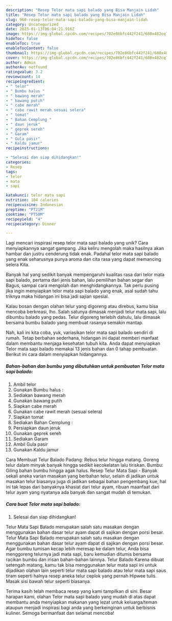 ```yaml
---
description: "Resep Telor mata sapi balado yang Bisa Manjain Lidah"
title: "Resep Telor mata sapi balado yang Bisa Manjain Lidah"
slug: 960-resep-telor-mata-sapi-balado-yang-bisa-manjain-lidah
category: Uncategorized
date: 2023-01-13T06:04:21.916Z
image: https://img-global.cpcdn.com/recipes/702e86bfc442f241/680x482cq70/telor-mata-sapi-balado-foto-resep-utama.jpg
hideToc: false
enableToc: true
enableTocContent: false
thumbnail: https://img-global.cpcdn.com/recipes/702e86bfc442f241/680x482cq70/telor-mata-sapi-balado-foto-resep-utama.jpg
cover: https://img-global.cpcdn.com/recipes/702e86bfc442f241/680x482cq70/telor-mata-sapi-balado-foto-resep-utama.jpg
author: Admin
authorAv: notfound
ratingvalue: 3.2
reviewcount: 14
recipeingredient:
- " telor"
- " Bumbu halus "
- " bawang merah"
- " bawang putih"
- " cabe merah"
- " cabe rawit merah sesuai selera"
- " tomat"
- " Bahan Cemplung "
- " daun jeruk"
- " geprek sereh"
- " Garam"
- " Gula pasir"
- " Kaldu jamur"
recipeinstructions:

- "Selesai dan siap dihidangkan!"
categories:
- Resep
tags:
- telor
- mata
- sapi

katakunci: telor mata sapi 
nutrition: 104 calories
recipecuisine: Indonesian
preptime: "PT21M"
cooktime: "PT50M"
recipeyield: "4"
recipecategory: Dinner

---
```





Lagi mencari inspirasi resep telor mata sapi balado yang unik? Cara menyiapkannya sangat gampang. Jika keliru mengolah maka hasilnya akan hambar dan justru cenderung tidak enak. Padahal telor mata sapi balado yang enak seharusnya punya aroma dan cita rasa yang dapat memancing selera Kita.





Banyak hal yang sedikit banyak mempengaruhi kualitas rasa dari telor mata sapi balado, pertama dari jenis bahan, lalu pemilihan bahan segar dan Bagus, sampai cara mengolah dan menghidangkannya. Tak perlu pusing jika ingin menyiapkan telor mata sapi balado yang enak,      asal sudah tahu triknya maka hidangan ini bisa jadi sajian spesial.














Kalau bosan dengan olahan telur yang digoreng atau direbus, kamu bisa mencoba berkreasi, lho. Salah satunya dimasak menjadi telur mata sapi, lalu dibumbu balado yang pedas. Telur digoreng terlebih dahulu, lalu dimasak bersama bumbu balado yang membuat rasanya semakin mantap.






Nah, kali ini kita coba, yuk, variasikan telor mata sapi balado sendiri di rumah. Tetap berbahan sederhana, hidangan ini dapat memberi manfaat dalam membantu menjaga kesehatan tubuh kita. Anda dapat menyiapkan Telor mata sapi balado memakai 13 jenis bahan dan 0 tahap pembuatan. Berikut ini cara dalam menyiapkan hidangannya.

<!--inarticleads1-->

##### Bahan-bahan dan bumbu yang dibutuhkan untuk pembuatan Telor mata sapi balado:

1. Ambil  telor
1. Gunakan  Bumbu halus :
1. Sediakan  bawang merah
1. Gunakan  bawang putih
1. Siapkan  cabe merah
1. Gunakan  cabe rawit merah (sesuai selera)
1. Siapkan  tomat
1. Sediakan  Bahan Cemplung :
1. Persiapkan  daun jeruk
1. Gunakan  geprek sereh
1. Sediakan  Garam
1. Ambil  Gula pasir
1. Gunakan  Kaldu jamur


Cara Membuat Telur Balado Padang: Rebus telur hingga matang. Goreng telur dalam minyak banyak hingga sedikit kecokelatan lalu tiriskan. Bumbu: Giling bahan bumbu hingga agak halus. Resep Telur Mata Sapi - Banyak sekali aneka varian masakan yang berbahan telur, selain di jadikan untuk masakan telur biasanya juga di jadikan sebagai bahan pengembang kue, hal ini tak lepas dari banyaknya khasiat dari telur ayam, ribuan maanfaat dari telur ayam yang nyatanya ada banyak dan sangat mudah di temukan. 

<!--inarticleads2-->

##### Cara buat Telor mata sapi balado:


1. Selesai dan siap dihidangkan!

Telur Mata Sapi Balado merupakan salah satu masakan dengan menggunakan bahan dasar telur ayam dapat di sajikan dengan porsi besar. Telur Mata Sapi Balado merupakan salah satu masakan dengan menggunakan bahan dasar telur ayam dapat di sajikan dengan porsi besar. Agar bumbu tumisan kecap lebih meresap ke dalam telur, Anda bisa menggoreng telurnya jadi mata sapi, baru kemudian ditumis bersama racikan bumbu dan irisan bahan-bahan lainnya. Telur Balado Karena dibuat setengah matang, kamu tak bisa menggunakan telur mata sapi ini untuk dijadikan olahan lain seperti telur mata sapi balado atau telur mata sapi saus tiram seperti halnya resep aneka telur ceplok yang pernah Hipwee tulis. Masak sisi bawah telur seperti biasanya. 

Terima kasih telah membaca resep yang kami tampilkan di sini. Besar harapan kami, olahan Telor mata sapi balado yang mudah di atas dapat membantu anda menyiapkan makanan yang lezat untuk keluarga/teman ataupun menjadi inspirasi bagi anda yang berkeinginan untuk berbisnis kuliner. Semoga bermanfaat dan selamat mencoba!
